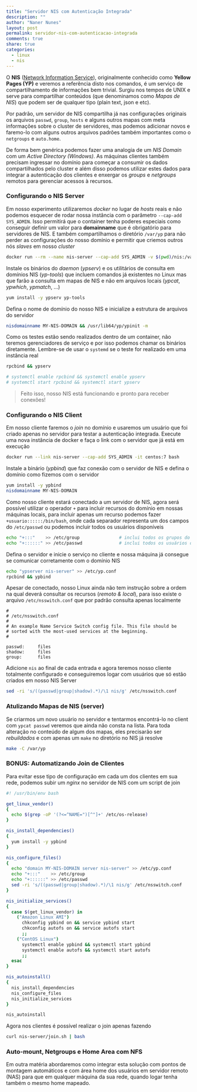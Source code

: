 ```yaml
---
title: "Servidor NIS com Autenticação Integrada"
description: ""
author: "Naner Nunes"
layout: post
permalink: servidor-nis-com-autenticacao-integrada
comments: true
share: true
categories:
  - linux
  - nis
---
```


O **NIS** ([Network Information Service][nis]), originalmente conhecido como **Yellow Pages (YP)** e veremos a referência disto nos comandos, é um serviço de compartilhamento de informações bem trivial. Surgiu nos tempos de UNIX e serve para compartilhar conteúdos (que denominamos como *Mapas de NIS*) que podem ser de qualquer tipo (plain text, json e etc).

Por padrão, um servidor de NIS compartilha já nas configurações originais os arquivos `passwd`, `group`, `hosts` e alguns outros mapas com meta informações sobre o cluster de servidores, mas podemos adicionar novos e faremo-lo com alguns outros arquivos padrões também importantes como o `netgroups` e `auto.home`.


De forma bem genérica podemos fazer uma analogia de um *NIS Domain* com um *Active Directory (Windows)*. As máquinas clientes também precisam ingressar no domínio para começar a consumir os dados compartilhados pelo cluster e além disso podemos utilizar estes dados para integrar a autenticação dos clientes e enxergar os _groups_ e _netgroups_ remotos para gerenciar acessos à recursos.

### Configurando o NIS Server

Em nosso experimento utilizaremos _docker_ no lugar de _hosts_ reais e não podemos esquecer de rodar nossa instância com o parâmetro `--cap-add SYS_ADMIN`. Isso permitirá que o container tenha poderes especiais como conseguir definir um valor para **domainname** que é obrigatório para servidores de NIS. E também compartilhamos o diretório `/var/yp` para não perder as configurações do nosso domínio e permitir que criemos outros nós _slaves_ em nosso _cluster_
``` bash
docker run --rm --name nis-server --cap-add SYS_ADMIN -v $(pwd)/nis:/var/yp -it centos:7 bash
```

Instale os binários do _daemon_ (_ypserv_) e os utilitários de consulta em domínios NIS (_yp-tools_) que incluem comandos já existentes no Linux mas que farão a consulta em mapas de NIS e não em arquivos locais (_ypcat_, _ypwhich_, _ypmatch_, ...)
``` bash
yum install -y ypserv yp-tools
```

Defina o nome de domínio do nosso NIS e inicialize a estrutura de arquivos do servidor
``` bash
nisdomainname MY-NIS-DOMAIN && /usr/lib64/yp/ypinit -m
```

Como os testes estão sendo realizados dentro de um container, não teremos gerenciadores de serviço e por isso podemos chamar os binários diretamente. Lembre-se de usar o `systemd` se o teste for realizado em uma instância real
``` bash
rpcbind && ypserv

# systemctl enable rpcbind && systemctl enable ypserv
# systemctl start rpcbind && systemctl start ypserv
```

> Feito isso, nosso NIS está funcionando e pronto para receber conexões!

### Configurando o NIS Client

Em nosso cliente faremos o _join_ no domínio e usaremos um usuário que foi criado apenas no servidor para testar a autenticação integrada. Execute uma nova instância de docker e faça o link com o servidor que já está em execução
``` bash
docker run --link nis-server --cap-add SYS_ADMIN -it centos:7 bash
```

Instale a binário (_ypbind_) que faz conexão com o servidor de NIS e defina o domínio como fizemos com o servidor
``` bash
yum install -y ypbind
nisdomainname MY-NIS-DOMAIN
```

Como nosso cliente estará conectado a um servidor de NIS, agora será possível utilizar o operador `+` para incluir recursos do domínio em nossas máquinas locais, para incluir apenas um recurso podemos fazer `+usuario::::::/bin/bash`, onde cada separador representa um dos campos do `/etc/passwd` ou podemos incluir todos os usuários disponíveis
``` bash
echo "+:::"    >> /etc/group               # inclui todos os grupos do domínio no group local
echo "+::::::" >> /etc/passwd              # inclui todos os usuários do domínio no passwd local
```

Defina o servidor e inicie o serviço no cliente e nossa máquina já consegue se comunicar corretamente com o domínio NIS
``` bash
echo "ypserver nis-server" >> /etc/yp.conf
rpcbind && ypbind
```

Apesar de conectado, nosso Linux ainda não tem instrução sobre a ordem na qual deverá consultar os recursos (_remoto & local_), para isso existe o arquivo `/etc/nsswitch.conf` que por padrão consulta apenas localmente
```
#
# /etc/nsswitch.conf
#
# An example Name Service Switch config file. This file should be
# sorted with the most-used services at the beginning.
#

passwd:     files
shadow:     files
group:      files
```

Adicione `nis` ao final de cada entrada e agora teremos nosso cliente totalmente configurado e conseguiremos logar com usuários que só estão criados em nosso NIS Server
``` bash
sed -ri 's/((passwd|group|shadow).*)/\1 nis/g' /etc/nsswitch.conf
```

### Atulizando Mapas de NIS (server)

Se criarmos um novo usuário no servidor e tentarmos encontrá-lo no client com `ypcat passwd` veremos que ainda não consta na lista. Para toda alteração no conteúdo de algum dos mapas, eles precisarão ser _rebuildados_ e com apenas um `make` no diretório no NIS já resolve
``` bash
make -C /var/yp
```

### BONUS: Automatizando Join de Clientes

Para evitar esse tipo de configuração em cada um dos clientes em sua rede, podemos subir um _nginx_ no servidor de NIS com um script de join

``` bash
#! /usr/bin/env bash

get_linux_vendor()
{
  echo $(grep -oP '(?<=^NAME=")[^"]+' /etc/os-release)
}

nis_install_dependencies()
{
  yum install -y ypbind
}

nis_configure_files()
{
  echo "domain MY-NIS-DOMAIN server nis-server" >> /etc/yp.conf
  echo "+:::"    >> /etc/group
  echo "+::::::" >> /etc/passwd
  sed -ri 's/((passwd|group|shadow).*)/\1 nis/g' /etc/nsswitch.conf
}

nis_initialize_services()
{
  case $(get_linux_vendor) in
    ("Amazon Linux AMI")
      chkconfig ypbind on && service ypbind start
      chkconfig autofs on && service autofs start
      ;;
    ("CentOS Linux")
      systemctl enable ypbind && systemctl start ypbind
      systemctl enable autofs && systemctl start autofs
      ;;
  esac
}

nis_autoinstall()
{
  nis_install_dependencies
  nis_configure_files
  nis_initialize_services
}

nis_autoinstall
```

Agora nos clientes é possível realizar o join apenas fazendo
``` bash
curl nis-server/join.sh | bash
```

### Auto-mount, Netgroups e Home Area com NFS

Em outra matéria abordaremos como integrar esta solução com pontos de montagem automáticos e com área home dos usuários em servidor remoto (NAS) para que em qualquer máquina da sua rede, quando logar tenha também o mesmo home mapeado.

[nis]: https://en.wikipedia.org/wiki/Network_Information_Service
